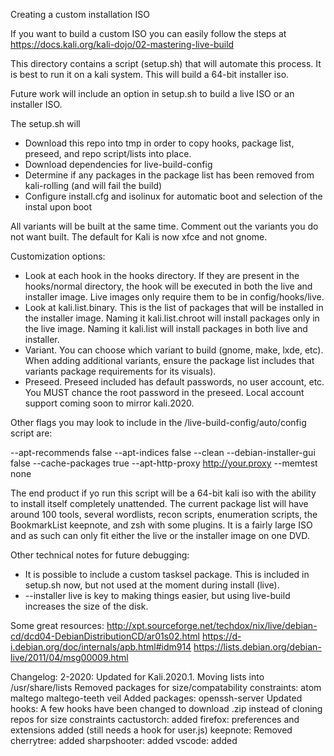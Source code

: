 Creating a custom installation ISO

If you want to build a custom ISO you can easily follow the steps at https://docs.kali.org/kali-dojo/02-mastering-live-build

This directory contains a script (setup.sh) that will automate this process. It is best to run it on a kali system. This will build a 64-bit installer iso.  

Future work will include an option in setup.sh to build a live ISO or an installer ISO. 

The setup.sh will 
* Download this repo into tmp in order to copy hooks, package list, preseed, and repo script/lists into place. 
* Download dependencies for live-build-config
* Determine if any packages in the package list has been removed from kali-rolling (and will fail the build)
* Configure install.cfg and isolinux for automatic boot and selection of the instal upon boot 

All variants will be built at the same time. Comment out the variants you do not want built. The default for Kali is now xfce and not gnome. 

Customization options:
* Look at each hook in the hooks directory. If they are present in the hooks/normal directory, the hook will be executed in both the live and installer image. Live images only require them to be in config/hooks/live.
* Look at kali.list.binary. This is the list of packages that will be installed in the installer image. Naming it kali.list.chroot will install packages only in the live image. Naming it kali.list will install packages in both live and installer.
* Variant. You can choose which variant to build (gnome, make, lxde, etc). When adding additional variants, ensure the package list includes that variants package requirements for its visuals).
* Preseed. Preseed included has default passwords, no user account, etc. You MUST chance the root password in the preseed. Local account support coming soon to mirror kali.2020.

Other flags you may look to include in the /live-build-config/auto/config script are: 

--apt-recommends false 
--apt-indices false
--clean 
--debian-installer-gui false
--cache-packages true 
--apt-http-proxy http://your.proxy
--memtest none

The end product if yo run this script will be a 64-bit kali iso with the ability to install itself completely unattended. The current package list will have around 100 tools, several wordlists, recon scripts, enumeration scripts, the BookmarkList keepnote, and zsh with some plugins. It is a fairly large ISO and as such can only fit either the live or the installer image on one DVD. 


Other technical notes for future debugging:
* It is possible to include a custom tasksel package. This is included in setup.sh now, but not used at the moment during install (live). 
* --installer live is key to making things easier, but using live-build increases the size of the disk. 

Some great resources:
http://xpt.sourceforge.net/techdox/nix/live/debian-cd/dcd04-DebianDistributionCD/ar01s02.html
https://d-i.debian.org/doc/internals/apb.html#idm914
https://lists.debian.org/debian-live/2011/04/msg00009.html



Changelog: 
2-2020:
 Updated for Kali.2020.1. 
 Moving lists into /usr/share/lists
 Removed packages for size/compatability constraints:
  atom
  maltego
  maltego-teeth
  veil
 Added packages:
  openssh-server
 Updated hooks:
  A few hooks have been changed to download .zip instead of cloning repos for size constraints
  cactustorch: added
  firefox: preferences and extensions added (still needs a hook for user.js)
  keepnote: Removed
  cherrytree: added
  sharpshooter: added
  vscode: added






